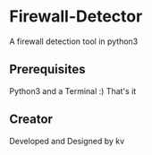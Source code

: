 # Firewall-Detector
A firewall detection tool in python3

## Prerequisites
Python3 and a Terminal :) That's it

## Creator
Developed and Designed by kv

